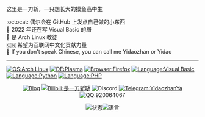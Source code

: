 
这里是一刀斩，一只想长大的摸鱼高中生

:octocat: 偶尔会在 GitHub 上发点自己做的小东西  
:put_litter_in_its_place: 2022 年还在写 Visual Basic 的屑  
:penguin: 是 Arch Linux 教徒  
:cn: 希望为互联网中文化贡献力量  
:thought_balloon: If you don't speak Chinese, you can call me Yidaozhan or Yidao

<!---放一堆资料卡而懒得写资料 这人屑死了--->

---

<div al语言
@YidaozhanYa
提交更改
Commit summary
Optional extended description
ign="center">
  
  [![OS:Arch Linux](https://img.shields.io/badge/系统-Arch%20Linux-1793d1?style=flat&logo=archlinux)](https://archlinux.org)
  [![DE:Plasma](https://img.shields.io/badge/桌面-Plasma-54a3d8?style=flat&logo=KDE)](https://kde.org)
  [![Browser:Firefox](https://img.shields.io/badge/浏览器-Firefox-ff7139?style=flat&logo=firefox)](https://mozilla.org)
  [![Language:Visual Basic](https://img.shields.io/badge/语言-Visual%20Basic-6a80bc?style=flat&logo=visualstudio)]([https://visualstudio.microsoft.com/](https://learn.microsoft.com/en-us/previous-versions/visualstudio/visual-basic-6/visual-basic-6.0-documentation))
  [![Language:Python](https://img.shields.io/badge/语言-Python-3875a4?style=flat&logo=python)](https://python.org)
  [![Language:PHP](https://img.shields.io/badge/语言-PHP-767bb3?style=flat&logo=php)](https://php.net)
  <!--[![Language:Visual Basic.NET](https://img.shields.io/badge/语言-Visual%20Basic%20.NET-0e7fc8?style=flat&logo=visualstudio)](https://visualstudio.microsoft.com/)-->
  
</div>
  

<div align="center">
  
[![Blog](https://img.shields.io/badge/博客-blue?style=flat)](https://blog.yidaozhan.top)
[![Bilibili:是一刀斩哒](https://img.shields.io/badge/Bilibili-是一刀斩哒-ff6699?style=flat&logo=bilibili)](https://space.bilibili.com/485832788)
![Discord](https://img.shields.io/badge/Discord-YidaozhanYa%238565-5865f2?style=flat&logo=discord)
[![Telegram:YidaozhanYa](https://img.shields.io/badge/Telegram-YidaozhanYa-28a8ea?style=flat&logo=telegram)](https://t.me/YidaozhanYa)
![QQ:920064067](https://img.shields.io/badge/QQ群-920064067-faad01?style=flat&logo=tencentqq)

</div>


<div align="center">
  
![状态](https://github-readme-stats.vercel.app/api?username=YidaozhanYa&locale=cn&show_icons=true&include_all_commits=true&hide_border=true)![语言](https://github-readme-stats.vercel.app/api/top-langs/?username=YidaozhanYa&layout=compact&locale=cn&hide_border=true)

</div>
